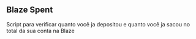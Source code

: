 ## Blaze Spent

Script para verificar quanto você ja depositou e quanto você ja sacou no total da sua conta na Blaze

